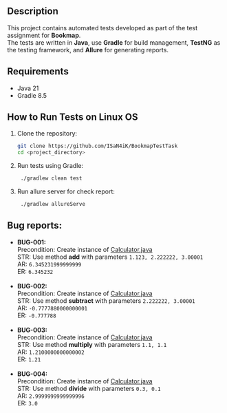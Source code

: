 ## Description

This project contains automated tests developed as part of the test assignment for **Bookmap**.  
The tests are written in **Java**, use **Gradle** for build management, **TestNG** as the testing framework, and **Allure** for generating reports.

## Requirements

- Java 21
- Gradle 8.5

## How to Run Tests on Linux OS

1. Clone the repository:
   ```bash
   git clone https://github.com/ISaN4iK/BookmapTestTask
   cd <project_directory>
   ```
2. Run tests using Gradle:
   ```bash
    ./gradlew clean test
   ```
3. Run allure server for check report:
   ```bash
    ./gradlew allureServe
   ```

## Bug reports:

- **BUG-001:**  
  Precondition: Create instance of [Calculator.java](src%2Fmain%2Fjava%2Fohorobets%2Fcalculator%2FCalculator.java)  
  STR: Use method **add** with parameters ```1.123, 2.222222, 3.00001```  
  AR: ```6.345231999999999```  
  ER: ```6.345232```  
  <br>
- **BUG-002:**  
  Precondition: Create instance of [Calculator.java](src%2Fmain%2Fjava%2Fohorobets%2Fcalculator%2FCalculator.java)  
  STR: Use method **subtract** with parameters ```2.222222, 3.00001```  
  AR: ```-0.7777880000000001```  
  ER: ```-0.777788```  
  <br>
- **BUG-003:**  
  Precondition: Create instance of [Calculator.java](src%2Fmain%2Fjava%2Fohorobets%2Fcalculator%2FCalculator.java)  
  STR: Use method **multiply** with parameters ```1.1, 1.1```  
  AR: ```1.2100000000000002```  
  ER: ```1.21```  
  <br>
- **BUG-004:**  
  Precondition: Create instance of [Calculator.java](src%2Fmain%2Fjava%2Fohorobets%2Fcalculator%2FCalculator.java)  
  STR: Use method **divide** with parameters ```0.3, 0.1```  
  AR: ```2.9999999999999996```  
  ER: ```3.0```